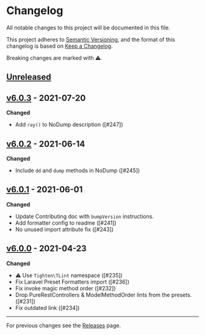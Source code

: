 # Changelog

All notable changes to this project will be documented in this file.

This project adheres to [Semantic Versioning](https://semver.org/spec/v2.0.0.html), and the format of this changelog is based on [Keep a Changelog](https://keepachangelog.com/en/1.0.0/).

Breaking changes are marked with ⚠️.

## [Unreleased]

## [v6.0.3] - 2021-07-20

**Changed**

- Add `ray()` to NoDump description ([#247])

## [v6.0.2] - 2021-06-14

**Changed**

- Include `dd` and `dump` methods in NoDump ([#245])

## [v6.0.1] - 2021-06-01

**Changed**

- Update Contributing doc with `bumpVersion` instructions.
- Add formatter config to readme ([#241])
- No unused import attribute fix ([#243])

## [v6.0.0] - 2021-04-23

**Changed**

- ⚠️ Use `Tighten\TLint` namespace ([#235])
- Fix Laravel Preset Formatters import ([#236])
- Fix invoke magic method order ([#232])
- Drop PureRestControllers & ModelMethodOrder lints from the presets. ([#231])
- Fix outdated link ([#234])

---

For previous changes see the [Releases](https://github.com/tighten/tlint/releases) page.

[Unreleased]: https://github.com/tighten/tlint/compare/v6.0.3...HEAD
[v6.0.3]: https://github.com/tighten/tlint/compare/v6.0.2...v6.0.3
[v6.0.2]: https://github.com/tighten/tlint/compare/v6.0.1...v6.0.2
[v6.0.1]: https://github.com/tighten/tlint/compare/v6.0.0...v6.0.1
[v6.0.0]: https://github.com/tighten/tlint/compare/v5.0.16...v6.0.0
